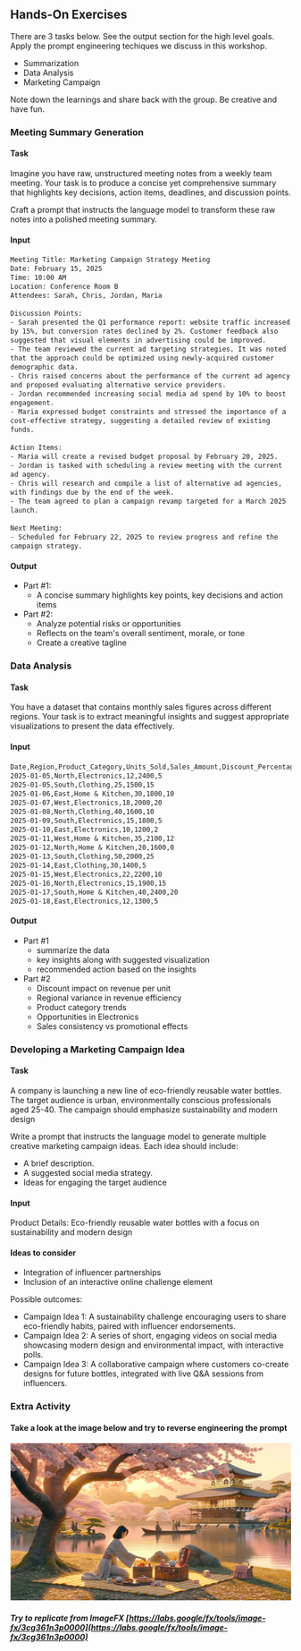 ## Hands-On Exercises
There are 3 tasks below. See the output section for the high level goals.  Apply the prompt engineering techiques we discuss in this workshop.   
* Summarization
* Data Analysis
* Marketing Campaign

Note down the learnings and share back with the group.  Be creative and have fun.



### Meeting Summary Generation
#### Task
Imagine you have raw, unstructured meeting notes from a weekly team meeting. Your task is to produce a concise yet comprehensive summary that highlights key decisions, action items, deadlines, and discussion points.

Craft a prompt that instructs the language model to transform these raw notes into a polished meeting summary.

#### Input

```
Meeting Title: Marketing Campaign Strategy Meeting
Date: February 15, 2025
Time: 10:00 AM
Location: Conference Room B
Attendees: Sarah, Chris, Jordan, Maria

Discussion Points:
- Sarah presented the Q1 performance report: website traffic increased by 15%, but conversion rates declined by 2%. Customer feedback also suggested that visual elements in advertising could be improved.
- The team reviewed the current ad targeting strategies. It was noted that the approach could be optimized using newly-acquired customer demographic data.
- Chris raised concerns about the performance of the current ad agency and proposed evaluating alternative service providers.
- Jordan recommended increasing social media ad spend by 10% to boost engagement.
- Maria expressed budget constraints and stressed the importance of a cost-effective strategy, suggesting a detailed review of existing funds.

Action Items:
- Maria will create a revised budget proposal by February 20, 2025.
- Jordan is tasked with scheduling a review meeting with the current ad agency.
- Chris will research and compile a list of alternative ad agencies, with findings due by the end of the week.
- The team agreed to plan a campaign revamp targeted for a March 2025 launch.

Next Meeting:
- Scheduled for February 22, 2025 to review progress and refine the campaign strategy.
```
#### Output
* Part #1:
  * A concise summary highlights key points, key decisions and action items
* Part #2:
  * Analyze potential risks or opportunities
  * Reflects on the team's overall sentiment, morale, or tone
  * Create a creative tagline


### Data Analysis
#### Task
You have a dataset that contains monthly sales figures across different regions. Your task is to extract meaningful insights and suggest appropriate visualizations to present the data effectively.

#### Input
```
Date,Region,Product_Category,Units_Sold,Sales_Amount,Discount_Percentage
2025-01-05,North,Electronics,12,2400,5
2025-01-05,South,Clothing,25,1500,15
2025-01-06,East,Home & Kitchen,30,1800,10
2025-01-07,West,Electronics,18,2000,20
2025-01-08,North,Clothing,40,1600,10
2025-01-09,South,Electronics,15,1800,5
2025-01-10,East,Electronics,10,1200,2
2025-01-11,West,Home & Kitchen,35,2100,12
2025-01-12,North,Home & Kitchen,20,1600,0
2025-01-13,South,Clothing,50,2000,25
2025-01-14,East,Clothing,30,1400,5
2025-01-15,West,Electronics,22,2200,10
2025-01-16,North,Electronics,15,1900,15
2025-01-17,South,Home & Kitchen,40,2400,20
2025-01-18,East,Electronics,12,1300,5
```

#### Output
* Part #1
  * summarize the data
  * key insights along with suggested visualization
  * recommended action based on the insights
* Part #2
  *  Discount impact on revenue per unit
  *  Regional variance in revenue efficiency
  *  Product category trends
  *  Opportunities in Electronics
  *  Sales consistency vs promotional effects

### Developing a Marketing Campaign Idea
#### Task
A company is launching a new line of eco-friendly reusable water bottles. The target audience is urban, environmentally conscious professionals aged 25-40. The campaign should emphasize sustainability and modern design

Write a prompt that instructs the language model to generate multiple creative marketing campaign ideas. Each idea should include:
* A brief description.
* A suggested social media strategy.
* Ideas for engaging the target audience

#### Input
Product Details: Eco-friendly reusable water bottles with a focus on sustainability and modern design

#### Ideas to  consider
* Integration of influencer partnerships
* Inclusion of an interactive online challenge element

Possible outcomes:
* Campaign Idea 1: A sustainability challenge encouraging users to share eco-friendly habits, paired with influencer endorsements.
* Campaign Idea 2: A series of short, engaging videos on social media showcasing modern design and environmental impact, with interactive polls.
* Campaign Idea 3: A collaborative campaign where customers co-create designs for future bottles, integrated with live Q&A sessions from influencers.

### Extra Activity
#### Take a look at the image below and try to reverse engineering the prompt
![Japanese Image](japanese-picture.png)

##### Try to replicate from ImageFX [https://labs.google/fx/tools/image-fx/3cg361n3p0000](https://labs.google/fx/tools/image-fx/3cg361n3p0000)
